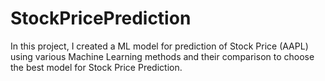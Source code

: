 # StockPricePrediction

In this project, I created a ML model for prediction of Stock Price (AAPL) using various Machine Learning methods and their comparison to choose the best model for Stock Price Prediction. 
